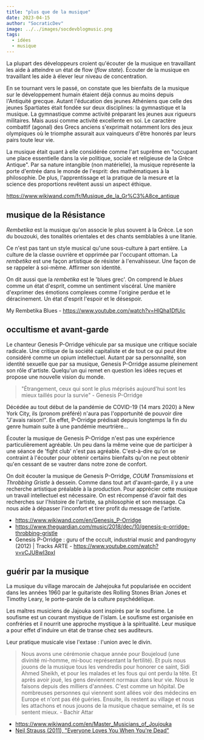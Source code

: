 ```yaml
---
title: "plus que de la musique"
date: 2023-04-15
author: "SocraticDev"
image: ../../images/socdevblogmusic.png
tags:
  - idées
  - musique
---
```


La plupart des développeurs croient qu'écouter de la musique en travaillant les
aide à atteindre un état de flow (_flow state_). Écouter de la musique en travaillant les
aide à élever leur niveau de concentration.

En se tournant vers le passé, on constate que les bienfaits de la musique sur
le développement humain étaient déjà connus au moins depuis l'Antiquité grecque. Autant
l'éducation des jeunes Athéniens que celle des jeunes Spartiates était fondée sur
deux disciplines: la gymnastique et la musique. La gymnastique comme activité
préparant les jeunes aux rigueurs militaires. Mais aussi comme activité
excellente en soi. Le caractère combattif (agonal) des Grecs anciens
s'exprimait notamment lors des jeux olympiques où le triomphe assurait aux
vainqueurs d'être honorés par leurs pairs toute leur vie.

La musique était quant à elle considérée comme l'art suprême en "occupant une
place essentielle dans la vie politique, sociale et religieuse de la Grèce
Antique". Par sa nature intangible (non matérielle), la musique représente la
porte d'entrée dans le monde de l'esprit: des mathématiques à la philosophie.
De plus, l'apprentissage et la pratique de la mesure et la science des
proportions revêtent aussi un aspect éthique.

https://www.wikiwand.com/fr/Musique_de_la_Gr%C3%A8ce_antique

## musique de la Résistance

_Rembetika_ est la musique qu'on associe le plus souvent à la Grèce. Le son du
bouzouki, des tonalités orientales et des chants semblables à une litanie.

Ce n'est pas tant un style musical qu'une sous-culture à part entière. La culture de la
classe ouvrière et opprimée par l'occupant ottoman. La _rembetika_ est une
façon artistique de résister à l'envahisseur. Une façon de se rappeler à soi-même.
Affirmer son identité.

On dit aussi que la _rembetika_ est le 'blues grec'. On comprend le _blues_
comme un état d'esprit, comme un sentiment viscéral. Une manière d'exprimer des émotions
complexes comme l'origine perdue et le déracinement. Un état d'esprit l'espoir et
le désespoir.

My Rembetika Blues - https://www.youtube.com/watch?v=HlQha1DfUic

## occultisme et avant-garde

Le chanteur Genesis P-Orridge véhicule par sa musique une critique sociale
radicale. Une critique de la société capitaliste et de tout ce qui peut être
considéré comme un opium intellectuel. Autant par sa personnalité, son identité
sexuelle que par sa musique, Genesis P-Orridge assume pleinement son rôle
d'artiste. Quelqu'un qui remet en question les idées reçues et propose une
nouvelle vision du monde.

> "Étrangement, ceux qui sont le plus méprisés aujourd'hui sont les mieux
> taillés pour la survie" - Genesis P-Orridge

Décédée au tout début de la pandémie de COVID-19 (14 mars 2020) à New York
City, ils (pronom préféré) n'aura pas l'opportunité de pouvoir dire "J'avais
raison!". En effet, P-Orridge prédisait depuis longtemps la fin du genre humain
suite à une pandémie meurtrière...

Écouter la musique de Genesis P-Orridge n'est pas une expérience
particulièrement agréable. Un peu dans la même veine que de participer à une séance
de 'fight club' n'est pas agréable. C'est-à-dire qu'on se contraint à l'écouter
pour obtenir certains bienfaits qu'on ne peut obtenir qu'en cessant de se
vautrer dans notre zone de confort.

On doit écouter la musique de Genesis P-Orridge, _COUM Transmissions_ et
_Throbbing Gristle_ à dessein. Comme dans tout art d'avant-garde, il y a une recherche
artistique préalable à la production. Pour apprécier cette musique un travail
intellectuel est nécessaire. On est récompensé d'avoir fait des recherches sur l'histoire de
l'artiste, sa philosophie et son message. Ca nous aide à dépasser
l'inconfort et tirer profit du message de l'artiste.

- https://www.wikiwand.com/en/Genesis_P-Orridge
- https://www.theguardian.com/music/2018/dec/10/genesis-p-orridge-throbbing-gristle
- Genesis P-Orridge : guru of the occult, industrial music and pandrogyny
  (2012) | Tracks ARTE - https://www.youtube.com/watch?v=vCJU8wI3pxI

## guérir par la musique

La musique du village marocain de Jahejouka fut popularisée en occident
dans les années 1960 par le guitariste des Rolling Stones Brian
Jones et Timothy Leary, le porte-parole de la culture psychédélique.

Les maîtres musiciens de Jajouka sont inspirés par le soufisme. Le soufisme est un
courant mystique de l'islam. Le soufisme est organisée en confréries et il
nourrit une approche mystique à la spiritualité. Leur musique a pour effet d'induire un état de
transe chez ses auditeurs.

Leur pratique musicale vise l'extase : l'union avec le divin.

> Nous avons une cérémonie chaque année pour Boujeloud (une divinité mi-homme,
> mi-bouc représentant la fertilité). Et puis nous jouons de la musique tous
> les vendredis pour honorer ce saint, Sidi Ahmed Sheikh, et pour les malades
> et les fous qui ont perdu la tête. Et après avoir joué, les gens deviennent
> normaux dans leur vie. Nous le faisons depuis des milliers d'années. C'est
> comme un hôpital. De nombreuses personnes qui viennent sont allées voir des
> médecins en Europe et n'ont pas été guéries. Ensuite, ils restent au village
> et nous les attachons et nous jouons de la musique chaque semaine, et ils se
> sentent mieux. - Bachir Attar

- https://www.wikiwand.com/en/Master_Musicians_of_Joujouka
- [Neil Strauss (2011), "Everyone Loves You When You're Dead"](https://www.neilstrauss.com/books/everyone-loves-you-when-youre-dead/)
